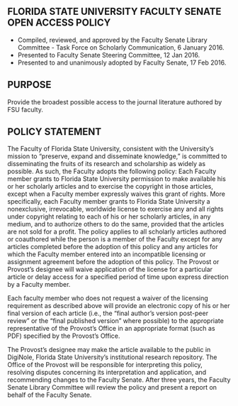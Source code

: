 FLORIDA STATE UNIVERSITY FACULTY SENATE OPEN ACCESS POLICY
------
* Compiled, reviewed, and approved by the Faculty Senate Library Committee - Task Force on Scholarly Communication, 6 January 2016. 
* Presented to Faculty Senate Steering Committee, 12 Jan 2016. 
* Presented to and unanimously adopted by Faculty Senate, 17 Feb 2016.
 
 
PURPOSE
-----
Provide the broadest possible access to the journal literature authored by FSU faculty.
 
POLICY STATEMENT
------

  The Faculty of Florida State University, consistent with the University’s mission to “preserve, expand and disseminate knowledge,” is committed to disseminating the fruits of its research and scholarship as widely as possible. As such, the Faculty adopts the following policy: Each Faculty member grants to Florida State University permission to make available his or her scholarly articles and to exercise the copyright in those articles, except when a Faculty member expressly waives this grant of rights. More specifically, each Faculty member grants to Florida State University a nonexclusive, irrevocable, worldwide license to exercise any and all rights under copyright relating to each of his or her scholarly articles, in any medium, and to authorize others to do the same, provided that the articles are not sold for a profit. The policy applies to all scholarly articles authored or coauthored while the person is a member of the Faculty except for any articles completed before the adoption of this policy and any articles for which the Faculty member entered into an incompatible licensing or assignment agreement before the adoption of this policy. The Provost or Provost’s designee will waive application of the license for a particular article or delay access for a specified period of time upon express direction by a Faculty member.

   Each faculty member who does not request a waiver of the licensing requirement as described above will provide an electronic copy of his or her final version of each article (i.e., the “final author’s version post-peer review” or the “final published version” where possible) to the appropriate representative of the Provost’s Office in an appropriate format (such as PDF) specified by the Provost’s Office.

   The Provost’s designee may make the article available to the public in DigiNole, Florida State University’s institutional research repository. The Office of the Provost will be responsible for interpreting this policy, resolving disputes concerning its interpretation and application, and recommending changes to the Faculty Senate. After three years, the Faculty Senate Library Committee will review the policy and present a report on behalf of the Faculty Senate.
